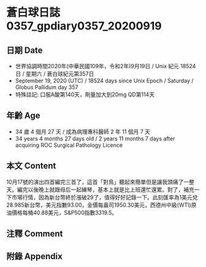 [_metadata_:encoding]: - "utf-8"
[_metadata_:language]: - "zh-Hant-TW"
[_metadata_:fileformat]: - "markdown"
[_metadata_:MIME_type]: - "text/plain"
[_metadata_:markdown_version]: - "commonmark version 0.29"
[_metadata_:markdown_spec]: - "https://spec.commonmark.org/0.29/"

# 蒼白球日誌0357_gpdiary0357_20200919 #

## 日期 Date ##

* 世界協調時間2020年(中華民國109年，令和2年)9月19日 / Unix 紀元 18524 日 / 星期六 / 蒼白球紀元第357日
* September 19, 2020 (UTC) / 18524 days since Unix Epoch / Saturday / Globus Pallidum day 357
* 特殊註記: 口服A酸第140天，劑量加大到20mg QD第114天

## 年齡 Age ##

* 34 歲 4 個月 27 天 / 成為病理專科醫師 2 年 11 個月 7 天
* 34 years 4 months 27 days old / 2 years 11 months 7 days after acquiring ROC Surgical Pathology Licence

## 本文 Content ##

10月17號的演出四首編完三首了，這首「對鳥」聽起來簡單但是讓我頭痛了一整天。編完以後晚上就跟母后一起練琴，基本上就是比上班還忙還累。對了，補充一下市場行情，因為新台幣終於漲破29了，值得好好記錄一下。此刻匯率為1美元兌28.985新台幣，美元指數93.00，金價每盎司1950.30美元，西德州中級(WTI)原油價格每桶40.88美元，S&P500指數3319.5。

## 注釋 Comment ##


## 附錄 Appendix ##

